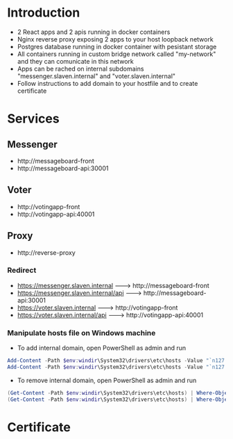 # Introduction
- 2 React apps and 2 apis running in docker containers
- Nginx reverse proxy exposing 2 apps to your host loopback network
- Postgres database running in docker container with pesistant storage
- All containers running in custom bridge network called "my-network" and they can comunicate in this network
- Apps can be rached on internal subdomains "messenger.slaven.internal" and "voter.slaven.internal"
- Follow instructions to add domain to your hostfile and to create certificate

# Services

## Messenger
- http://messageboard-front
- http://messageboard-api:30001

## Voter
- http://votingapp-front
- http://votingapp-api:40001

## Proxy
- http://reverse-proxy

### Redirect

- https://messenger.slaven.internal ---> http://messageboard-front
- https://messenger.slaven.internal/api ---> http://messageboard-api:30001
- https://voter.slaven.internal ---> http://votingapp-front
- https://voter.slaven.internal/api ---> http://votingapp-api:40001


### Manipulate hosts file on Windows machine

- To add internal domain, open PowerShell as admin and run

```Powershell
Add-Content -Path $env:windir\System32\drivers\etc\hosts -Value "`n127.0.0.1`tmessenger.slaven.internal" -Force
Add-Content -Path $env:windir\System32\drivers\etc\hosts -Value "`n127.0.0.1`tvoter.slaven.internal"
```

- To remove internal domain, open PowerShell as admin and run

```Powershell
(Get-Content -Path $env:windir\System32\drivers\etc\hosts) | Where-Object { $_ -notmatch "127.0.0.1\s+tmessenger.slaven.internal" } | Set-Content -Path $env:windir\System32\drivers\etc\hosts
(Get-Content -Path $env:windir\System32\drivers\etc\hosts) | Where-Object { $_ -notmatch "127.0.0.1\s+tvoter.slaven.internal" } | Set-Content -Path $env:windir\System32\drivers\etc\hosts
```



# Certificate
